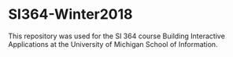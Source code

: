 # SI364-Winter2018
This repository was used for the SI 364 course Building Interactive Applications at the University of Michigan School of Information.
